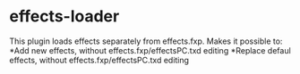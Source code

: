 # effects-loader
This plugin loads effects separately from effects.fxp.
Makes it possible to:
*Add new effects, without effects.fxp/effectsPC.txd editing
*Replace defaul effects, without effects.fxp/effectsPC.txd editing